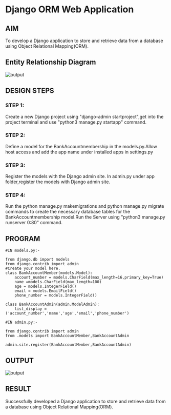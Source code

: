 # Django ORM Web Application

## AIM
To develop a Django application to store and retrieve data from a database using Object Relational Mapping(ORM).

## Entity Relationship Diagram

![output](ouput.png)

## DESIGN STEPS

### STEP 1:

Create a new Django project using "django-admin startproject",get into the project terminal and use "python3 manage.py startapp" command.

### STEP 2:

Define a model for the BankAccountmembership in the models.py.Allow host access and add the app name under installed apps in settings.py

### STEP 3:

Register the models with the Django admin site. In admin.py under app folder,register the models with Django admin site.

### STEP 4:

Run the python manage.py makemigrations and python manage.py migrate commands to create the necessary database tables for the BankAccountmembership model.Run the Server using "python3 manage.py runserver 0:80" command.

## PROGRAM

```
#IN models.py:-

from django.db import models
from django.contrib import admin
#Create your model here.
class BankAccountMember(models.Model):
    account_number = models.CharField(max_length=16,primary_key=True)
    name =models.CharField(max_length=100)
    age = models.IntegerField()
    email = models.EmailField()
    phone_number = models.IntegerField()

class BankAccountAdmin(admin.ModelAdmin):
    list_display = ('account_number','name','age','email','phone_number')

#IN admin.py:-

from django.contrib import admin
from .models import BankAccountMember,BankAccountAdmin

admin.site.register(BankAccountMember,BankAccountAdmin)
```

## OUTPUT

![output](ouput.png)


## RESULT

Successfully developed a Django application to store and retrieve data from a database using Object Relational Mapping(ORM).